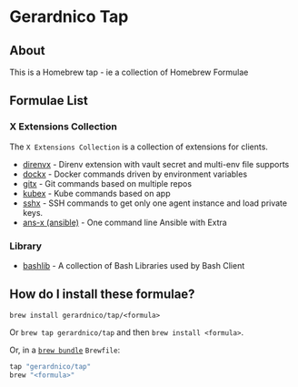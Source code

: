 # Gerardnico Tap

## About

This is a Homebrew tap - ie a collection of Homebrew Formulae

## Formulae List

### X Extensions Collection

The `X Extensions Collection` is a collection of extensions for clients.

* [direnvx](https://github.com/gerardnico/direnv-x) - Direnv extension with vault secret and multi-env file supports
* [dockx](https://github.com/gerardnico/dock-x) - Docker commands driven by environment variables
* [gitx](https://github.com/gerardnico/git-x) - Git commands based on multiple repos
* [kubex](https://github.com/gerardnico/kube-x) - Kube commands based on app
* [sshx](https://github.com/gerardnico/ssh-x) - SSH commands to get only one agent instance and load private keys.
* [ans-x (ansible)](https://github.com/gerardnico/ansible-x) - One command line Ansible with Extra

### Library

* [bashlib](https://github.com/gerardnico/bash-lib) - A collection of Bash Libraries used by Bash Client

## How do I install these formulae?

`brew install gerardnico/tap/<formula>`

Or `brew tap gerardnico/tap` and then `brew install <formula>`.

Or, in a [`brew bundle`](https://github.com/Homebrew/homebrew-bundle) `Brewfile`:

```ruby
tap "gerardnico/tap"
brew "<formula>"
```


